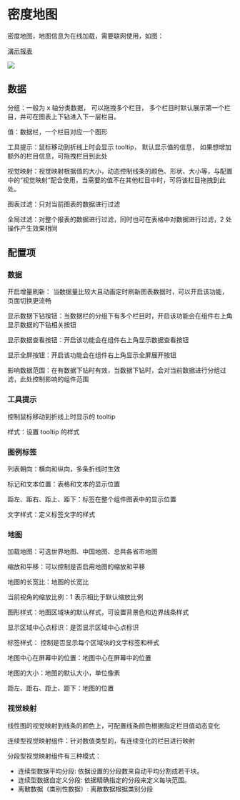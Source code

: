 # 密度地图

密度地图，地图信息为在线加载，需要联网使用，如图：

[演示报表](https://datahu.cn/report?key=f8b7f3e7d9823dea4bbfc15db24fbcea#/detail)

![](/assets/2021-09-14-10-53-14-image.png)

## 数据

分组：一般为 x 轴分类数据， 可以拖拽多个栏目， 多个栏目时默认展示第一个栏目，并可在图表上下钻进入下一层栏目。

值：数据栏，一个栏目对应一个图形

工具提示：鼠标移动到折线上时会显示 tooltip， 默认显示值的信息， 如果想增加额外的栏目信息，可拖拽栏目到此处

视觉映射：视觉映射根据值的大小，动态控制线条的颜色、形状、大小等，与配置中的“视觉映射”配合使用，当需要的值不在其他栏目中时，可将该栏目拖拽到此处。

图表过滤：只对当前图表的数据进行过滤

全局过滤：对整个报表的数据进行过滤，同时也可在表格中对数据进行过滤，2 处操作产生效果相同

## 配置项

### 数据

开启增量刷新： 当数据量比较大且动画定时刷新图表数据时，可以开启该功能，页面切换更流畅

显示数据下钻按钮：当数据栏的分组下有多个栏目时，开启该功能会在组件右上角显示数据的下钻相关按钮

显示数据查看按钮：开启该功能会在组件右上角显示数据查看按钮

显示全屏按钮：开启该功能会在组件右上角显示全屏展开按钮

影响数据范围：在有数据下钻时有效，当数据下钻时，会对当前数据进行分组过滤，此处控制影响的组件范围

### 工具提示

控制鼠标移动到折线上时显示的 tooltip

样式：设置 tooltip 的样式

### 图例标签

列表朝向：横向和纵向，多条折线时生效

标记和文本位置：表格和文本的显示位置

距左、距右、距上、距下：标签在整个组件图表中的显示位置

文字样式：定义标签文字的样式

### 地图

加载地图：可选世界地图、中国地图、总共各省市地图

缩放和平移：可以控制是否启用地图的缩放和平移

地图的长宽比：地图的长宽比

当前视角的缩放比例：1 表示相比于默认缩放比例

图形样式：地图区域块的默认样式，可设置背景色和边界线条样式

显示区域中心点标识：是否显示区域中心点标识

标签样式： 控制是否显示每个区域块的文字标签和样式

地图中心在屏幕中的位置：地图中心在屏幕中的位置

地图的大小：地图的默认大小，单位像素

距左、距右、距上、距下：地图的位置

### 视觉映射

线性图的视觉映射到线条的颜色上，可配置线条颜色根据指定栏目值动态变化

连续型视觉映射组件：针对数值类型的，有连续变化的栏目进行映射

分段型视觉映射组件有三种模式：

- 连续型数据平均分段: 依据设置的分段数来自动平均分割成若干块。
- 连续型数据自定义分段: 依据精确指定的分段来定义每块范围。
- 离散数据（类别性数据）: 离散数据根据类别分段
